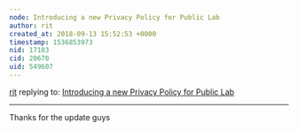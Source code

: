 ```yaml
---
node: Introducing a new Privacy Policy for Public Lab
author: rit
created_at: 2018-09-13 15:52:53 +0000
timestamp: 1536853973
nid: 17103
cid: 20670
uid: 549607
---
```




[rit](../profile/rit) replying to: [Introducing a new Privacy Policy for Public Lab](../notes/warren/09-12-2018/introducing-a-new-privacy-policy-for-public-lab)

----
Thanks for the update guys